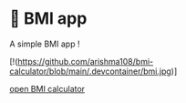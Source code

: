# 🎈 BMI app 

A simple BMI app !

[!(https://github.com/arishma108/bmi-calculator/blob/main/.devcontainer/bmi.jpg)]


[open BMI calculator](https://humble-space-fishstick-j4rpwgpw96q2wvg-8501.app.github.dev)

